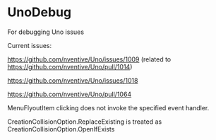 # UnoDebug
For debugging Uno issues


Current issues:

https://github.com/nventive/Uno/issues/1009 (related to https://github.com/nventive/Uno/pull/1014)

https://github.com/nventive/Uno/issues/1018 

https://github.com/nventive/Uno/pull/1064

MenuFlyoutItem clicking does not invoke the specified event handler.

CreationCollisionOption.ReplaceExisting is treated as CreationCollisionOption.OpenIfExists
